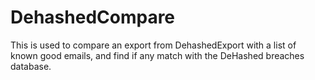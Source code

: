 # DehashedCompare
This is used to compare an export from DehashedExport with a list of known good emails, and find if any match with the DeHashed breaches database.
